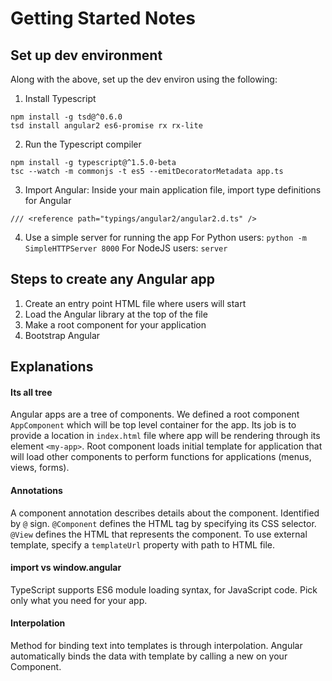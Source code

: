 # Getting Started Notes

## Set up dev environment
Along with the above, set up the dev environ using the following:
1. Install Typescript
```
npm install -g tsd@^0.6.0
tsd install angular2 es6-promise rx rx-lite
```
2. Run the Typescript compiler
```
npm install -g typescript@^1.5.0-beta
tsc --watch -m commonjs -t es5 --emitDecoratorMetadata app.ts
```
3. Import Angular: Inside your main application file, import type definitions for Angular
```
/// <reference path="typings/angular2/angular2.d.ts" />
```
4. Use a simple server for running the app
For Python users: ```python -m SimpleHTTPServer 8000```
For NodeJS users: ```server```

## Steps to create any Angular app
1. Create an entry point HTML file where users will start
2. Load the Angular library at the top of the file
3. Make a root component for your application
4. Bootstrap Angular

## Explanations

#### Its all tree
Angular apps are a tree of components. We defined a root component ```AppComponent``` which will be top level container for the app. Its job is to provide a location in ```index.html``` file where app will be rendering through its element ```<my-app>```. Root component loads initial template for application that will load other components to perform functions for applications (menus, views, forms).
#### Annotations
A component annotation describes details about the component. Identified by ```@``` sign. ```@Component``` defines the HTML tag by specifying its CSS selector. ```@View``` defines the HTML that represents the component. To use external template, specify a ```templateUrl``` property with path to HTML file.
#### import vs window.angular
TypeScript supports ES6 module loading syntax, for JavaScript code. Pick only what you need for your app.

#### Interpolation
Method for binding text into templates is through interpolation. Angular automatically binds the data with template by calling a new on your Component.
